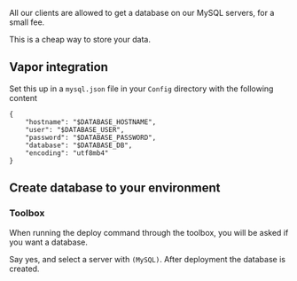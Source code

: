 All our clients are allowed to get a database on our MySQL servers, for a small fee.

This is a cheap way to store your data.

## Vapor integration

Set this up in a `mysql.json` file in your `Config` directory with the following content

```
{       
    "hostname": "$DATABASE_HOSTNAME",
    "user": "$DATABASE_USER",
    "password": "$DATABASE_PASSWORD",
    "database": "$DATABASE_DB",
    "encoding": "utf8mb4"
}
```

## Create database to your environment

### Toolbox

When running the deploy command through the toolbox, you will be asked if you want a database.

Say yes, and select a server with `(MySQL)`. After deployment the database is created.
